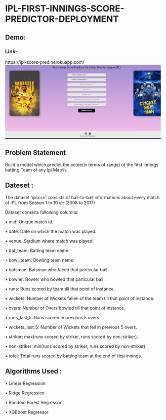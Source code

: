 # IPL-FIRST-INNINGS-SCORE-PREDICTOR-DEPLOYMENT

<h2>Demo:</h2>
<h3>Link-</h3> https://ipl-score-pred.herokuapp.com/
<br>
<img src="Predictor.png">

<h2>Problem Statement</h2>

Build a model which predict the score(in terms of range) of the first innings batting Team of any Ipl Match.

<h2>Dateset :</h2>

The dataset 'ipl.csv' consists of ball-to-ball informations about every match of IPL from Season 1 to 10 ie: (2008 to 2017)

Dataset consists following columns:

• mid: Unique match id.

• date: Date on which the match was played.

• venue: Stadium where match was played.

• bat_team: Batting team name.

• bowl_team: Bowling team name.

• batsman: Batsman who faced that particular ball.

• bowler: Bowler who bowled that particular ball.

• runs: Runs scored by team till that point of instance.

• wickets: Number of Wickets fallen of the team till that point of instance.

• overs: Number of Overs bowled till that point of instance.

• runs_last_5: Runs scored in previous 5 overs.

• wickets_last_5: Number of Wickets that fell in previous 5 overs.

• striker: max(runs scored by striker, runs scored by non-striker).

• non-striker: min(runs scored by striker, runs scored by non-striker).

• total: Total runs scored by batting team at the end of first innings.

<h2>Algorithms Used :</h2>

• Linear Regression

• Ridge Regression

• Random Forest Regressor

• XGBoost Regressor
